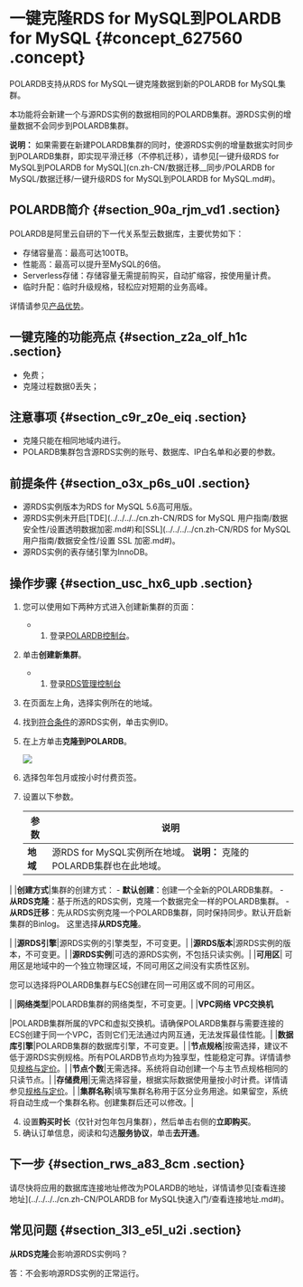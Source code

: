 # 一键克隆RDS for MySQL到POLARDB for MySQL {#concept_627560 .concept}

POLARDB支持从RDS for MySQL一键克隆数据到新的POLARDB for MySQL集群。

本功能将会新建一个与源RDS实例的数据相同的POLARDB集群。源RDS实例的增量数据不会同步到POLARDB集群。

**说明：** 如果需要在新建POLARDB集群的同时，使源RDS实例的增量数据实时同步到POLARDB集群，即实现平滑迁移（不停机迁移），请参见[一键升级RDS for MySQL到POLARDB for MySQL](cn.zh-CN/数据迁移__同步/POLARDB for MySQL/数据迁移/一键升级RDS for MySQL到POLARDB for MySQL.md#)。

## POLARDB简介 {#section_90a_rjm_vd1 .section}

POLARDB是阿里云自研的下一代关系型云数据库，主要优势如下：

-   存储容量高：最高可达100TB。
-   性能高：最高可以提升至MySQL的6倍。
-   Serverless存储：存储容量无需提前购买，自动扩缩容，按使用量计费。
-   临时升配：临时升级规格，轻松应对短期的业务高峰。

详情请参见[产品优势](../../../../cn.zh-CN/产品简介/产品优势.md#)。

## 一键克隆的功能亮点 {#section_z2a_olf_h1c .section}

-   免费；
-   克隆过程数据0丢失；

## 注意事项 {#section_c9r_z0e_eiq .section}

-   克隆只能在相同地域内进行。
-   POLARDB集群包含源RDS实例的账号、数据库、IP白名单和必要的参数。

## 前提条件 {#section_o3x_p6s_u0l .section}

-   源RDS实例版本为RDS for MySQL 5.6高可用版。
-   源RDS实例未开启[TDE](../../../../cn.zh-CN/RDS for MySQL 用户指南/数据安全性/设置透明数据加密.md#)和[SSL](../../../../cn.zh-CN/RDS for MySQL 用户指南/数据安全性/设置 SSL 加密.md#)。
-   源RDS实例的表存储引擎为InnoDB。

## 操作步骤 {#section_usc_hx6_upb .section}

1.  您可以使用如下两种方式进入创建新集群的页面：
    -   1.  登录[POLARDB控制台](https://polardb.console.aliyun.com)。
2.  单击**创建新集群**。
    -   1.  登录[RDS管理控制台](https://rds.console.aliyun.com/)
2.  在页面左上角，选择实例所在的地域。
3.  找到[符合条件](#section_o3x_p6s_u0l)的源RDS实例，单击实例ID。
4.  在上方单击**克隆到POLARDB**。

    ![](http://static-aliyun-doc.oss-cn-hangzhou.aliyuncs.com/assets/img/505489/156265308351093_zh-CN.png)

2.  选择包年包月或按小时付费页签。
3.  设置以下参数。

    |参数|说明|
    |--|--|
    |**地域**|源RDS for MySQL实例所在地域。 **说明：** 克隆的POLARDB集群也在此地域。

 |
    |**创建方式**|集群的创建方式：     -   **默认创建**：创建一个全新的POLARDB集群。
    -   **从RDS克隆**：基于所选的RDS实例，克隆一个数据完全一样的POLARDB集群。
    -   **从RDS迁移**：先从RDS实例克隆一个POLARDB集群，同时保持同步。默认开启新集群的Binlog。
 这里选择**从RDS克隆**。

 |
    |**源RDS引擎**|源RDS实例的引擎类型，不可变更。|
    |**源RDS版本**|源RDS实例的版本，不可变更。|
    |**源RDS实例**|可选的源RDS实例，不包括只读实例。|
    |**可用区**| 可用区是地域中的一个独立物理区域，不同可用区之间没有实质性区别。

 您可以选择将POLARDB集群与ECS创建在同一可用区或不同的可用区。

 |
    |**网络类型**|POLARDB集群的网络类型，不可变更。|
    |**VPC网络** **VPC交换机**

 |POLARDB集群所属的VPC和虚拟交换机。请确保POLARDB集群与需要连接的ECS创建于同一个VPC，否则它们无法通过内网互通，无法发挥最佳性能。|
    |**数据库引擎**|POLARDB集群的数据库引擎，不可变更。|
    |**节点规格**|按需选择，建议不低于源RDS实例规格。所有POLARDB节点均为独享型，性能稳定可靠。详情请参见[规格与定价](../../../../cn.zh-CN/产品定价/规格与定价.md#)。|
    |**节点个数**|无需选择。系统将自动创建一个与主节点规格相同的只读节点。|
    |**存储费用**|无需选择容量，根据实际数据使用量按小时计费。详情请参见[规格与定价](../../../../cn.zh-CN/产品定价/规格与定价.md#)。|
    |**集群名称**|填写集群名称用于区分业务用途。如果留空，系统将自动生成一个集群名称。创建集群后还可以修改。|

4.  设置**购买时长**（仅针对包年包月集群），然后单击右侧的**立即购买**。
5.  确认订单信息，阅读和勾选**服务协议**，单击**去开通**。

## 下一步 {#section_rws_a83_8cm .section}

请尽快将应用的数据库连接地址修改为POLARDB的地址，详情请参见[查看连接地址](../../../../cn.zh-CN/POLARDB for MySQL快速入门/查看连接地址.md#)。

## 常见问题 {#section_3l3_e5l_u2i .section}

**从RDS克隆**会影响源RDS实例吗？

答：不会影响源RDS实例的正常运行。

